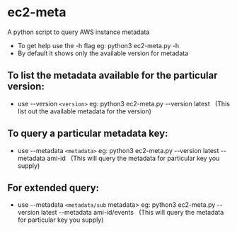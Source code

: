 # ec2-meta
A python script to query AWS instance metadata

* To get help use the -h flag eg: python3 ec2-meta.py -h
* By default it shows only the available version for metadata
## To list the metadata available for the particular version:
* use --version `<version>` eg: python3 ec2-meta.py --version latest &nbsp;&nbsp;(This list out the available metadata for the version)
## To query a particular metadata key:
* use --metadata `<metadata>` eg: python3 ec2-meta.py --version latest --metadata ami-id &nbsp;&nbsp;(This will query the metadata for particular key you supply)
## For extended query:
* use --metadata `<metadata/sub` metadata> eg: python3 ec2-meta.py --version latest --metadata ami-id/events &nbsp;&nbsp;(This will query the metadata for particular key you supply)
